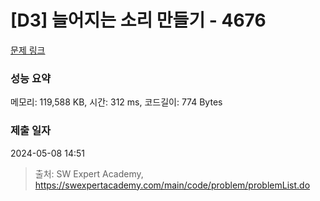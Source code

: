 # [D3] 늘어지는 소리 만들기 - 4676 

[문제 링크](https://swexpertacademy.com/main/code/problem/problemDetail.do?contestProbId=AWRKWITqfvIDFAV8) 

### 성능 요약

메모리: 119,588 KB, 시간: 312 ms, 코드길이: 774 Bytes

### 제출 일자

2024-05-08 14:51



> 출처: SW Expert Academy, https://swexpertacademy.com/main/code/problem/problemList.do